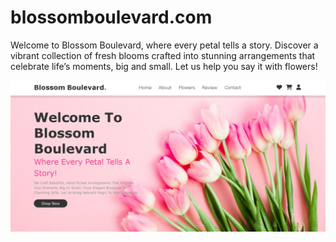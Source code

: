 ﻿# blossomboulevard.com
Welcome to Blossom Boulevard, where every petal tells a story. Discover a vibrant collection of fresh blooms crafted into stunning arrangements that celebrate life’s moments, big and small. Let us help you say it with flowers!

![img alt](https://github.com/itscloudys/blossomboulevard.com/blob/cae6a5abbee80f98299c4dfab0dade9df8ab0685/blossom%20boulevard%20screenshot.png)
